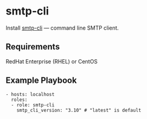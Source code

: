 smtp-cli
=========

Install [smtp-cli](http://www.logix.cz/michal/devel/smtp-cli/) — command line SMTP client.

Requirements
----------------

RedHat Enterprise (RHEL) or CentOS

Example Playbook
----------------

    - hosts: localhost
      roles:
      - role: smtp-cli
        smtp_cli_version: "3.10" # "latest" is default
